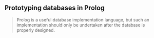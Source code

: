 ## Prototyping databases in Prolog

> Prolog is a useful database implementation language, but such an
implementation should only be undertaken after the database is properly
designed.